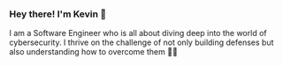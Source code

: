 ### Hey there! I'm Kevin 👋

I am a Software Engineer who is all about diving deep into the world of cybersecurity. I thrive on the challenge of not only building defenses but also understanding how to overcome them 👨‍💻
